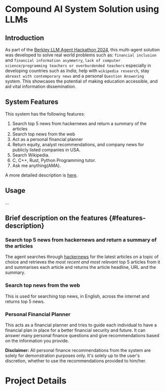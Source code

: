 # Compound AI System Solution using LLMs

## Introduction

As part of the [Berkley LLM Agent Hackathon 2024](https://rdi.berkeley.edu/llm-agents-hackathon/), this multi-agent solution was developed to solve real world problems such as: `financial inclusion` and `financial information asymmetry`, `lack of computer science/programming teachers or overburdended teachers` especially in developing countries such as *India*, help with `wikipedia research`, stay `abreast with contemporary news` and a personal `Question Answering` system.
This showcases the potential of making education accessible, and aid vital information dissemination.

## System Features

This system has the following features:

1. Search top 5 news from hackernews and return a summary of the articles
2. Search top news from the web
3. Act as a personal financial planner
4. Return equity, analyst recommendations, and company news for publicly listed
companies in USA.
5. Search Wikipedia.
6. C, C++, Rust, Python Programming tutor.
7. Ask me anything(AMA).

A more detailed description is [here](#features-description).
## Usage

...

## Brief description on the features {#features-description}

### Search top 5 news from hackernews and return a summary of the articles

The agent searches through [hackernews](https://thehackernews.com/) for the latest articles on a topic of choice and retrieves the *most recent and most relevant* top 5 articles from it and summarises each article and returns the article headline, URL and the summary.

### Search top news from the web

This is used for searching top news, in English, across the internet and returns top 5 news.

### Personal Financial Planner

This acts as a financial planner and tries to guide each individual to have a financial plan in place for a better financial security and future. It can answer many personal finance questions and give recommendations based on the information you provide.

**Disclaimer:**
All personal finance recommendations from the system are solely for demonstration purposes only. It's solely up to the user's discretion, whether to use the recommendations provided to him/her.
### 
# Project Details
